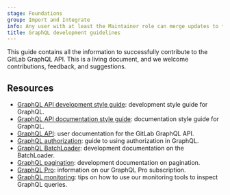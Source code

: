```yaml
---
stage: Foundations
group: Import and Integrate
info: Any user with at least the Maintainer role can merge updates to this content. For details, see https://docs.gitlab.com/development/development_processes/#development-guidelines-review.
title: GraphQL development guidelines
---
```


This guide contains all the information to successfully contribute to the GitLab
GraphQL API. This is a living document, and we welcome contributions,
feedback, and suggestions.

## Resources

- [GraphQL API development style guide](../api_graphql_styleguide.md): development style guide for
  GraphQL.
- [GraphQL API documentation style guide](../documentation/graphql_styleguide.md): documentation
  style guide for GraphQL.
- [GraphQL API](../../api/graphql/_index.md): user documentation for the GitLab GraphQL API.
- [GraphQL authorization](authorization.md): guide to using authorization in GraphQL.
- [GraphQL BatchLoader](batchloader.md): development documentation on the BatchLoader.
- [GraphQL pagination](pagination.md): development documentation on pagination.
- [GraphQL Pro](graphql_pro.md): information on our GraphQL Pro subscription.
- [GraphQL monitoring](monitoring.md): tips on how to use our monitoring tools to inspect GraphQL queries.

